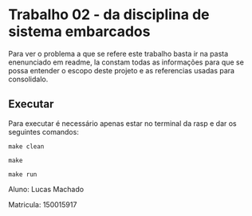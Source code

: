 # Trabalho 02 - da disciplina de sistema embarcados

Para ver o problema a que se refere este trabalho basta ir na pasta enenunciado em readme, la constam todas as informações para que se possa entender o escopo deste projeto e as referencias usadas para consolidalo.

## Executar

Para executar é necessário apenas estar no terminal da rasp e dar os seguintes comandos:

```
make clean
```

```
make
```

```
make run
```

Aluno: Lucas Machado

Matricula: 150015917
